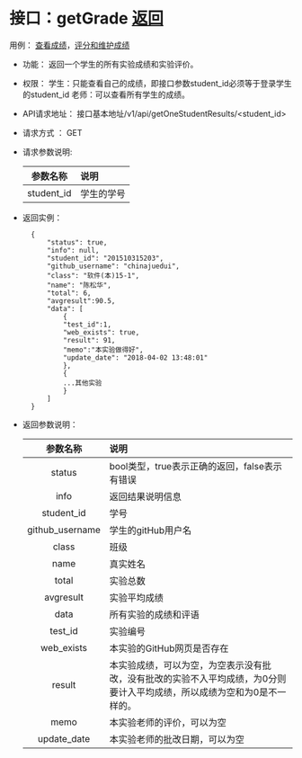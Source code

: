 # 接口：getGrade  [返回](../README.md)
用例： [查看成绩](../UseCase/查看成绩.md)，[评分和维护成绩](../UseCase/评分和维护成绩.md)

- 功能：
    返回一个学生的所有实验成绩和实验评价。

- 权限：
    学生：只能查看自己的成绩，即接口参数student_id必须等于登录学生的student_id
    老师：可以查看所有学生的成绩。

- API请求地址：
    接口基本地址/v1/api/getOneStudentResults/<student_id>

- 请求方式 ：
    GET

- 请求参数说明:

  |参数名称|说明|
  |:---------:|:--------------------------------------------------------|
  |student_id|学生的学号|

- 返回实例：

        {
            "status": true,
            "info": null,
            "student_id": "201510315203",
            "github_username": "chinajuedui",
            "class": "软件(本)15-1",
            "name": "陈松华",
            "total": 6,
            "avgresult":90.5,
            "data": [
                {
                "test_id":1,
                "web_exists": true,
                "result": 91,
                "memo":"本实验做得好",
                "update_date": "2018-04-02 13:48:01"
                },
                {
                ...其他实验
                }
            ]
        }

- 返回参数说明：

  |参数名称|说明|
  |:---------:|:--------------------------------------------------------|
  |status|bool类型，true表示正确的返回，false表示有错误|
  |info|返回结果说明信息|
  |student_id|学号|
  |github_username|学生的gitHub用户名|
  |class|班级|
  |name|真实姓名|
  |total|实验总数|
  |avgresult|实验平均成绩|
  |data|所有实验的成绩和评语|
  |test_id|实验编号|
  |web_exists|本实验的GitHub网页是否存在|
  |result|本实验成绩，可以为空，为空表示没有批改，没有批改的实验不入平均成绩，为0分则要计入平均成绩，所以成绩为空和为0是不一样的。|
  |memo|本实验老师的评价，可以为空|
  |update_date|本实验老师的批改日期，可以为空|